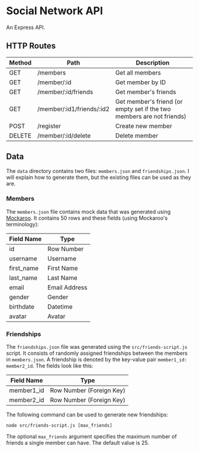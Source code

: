 # Social Network API

An Express API.

## HTTP Routes

| Method | Path | Description |
| --- | --- | --- |
| GET | /members | Get all members |
| GET | /member/:id | Get member by ID |
| GET | /member/:id/friends | Get member's friends |
| GET | /member/:id1/friends/:id2 | Get member's friend (or empty set if the two members are not friends) |
| POST | /register | Create new member |
| DELETE | /member/:id/delete | Delete member |

## Data

The `data` directory contains two files: `members.json` and `friendships.json`. I will explain how to generate them, but the existing files can be used as they are.

### Members

The `members.json` file contains mock data that was generated using [Mockaroo](https://www.mockaroo.com/). It contains 50 rows and these fields (using Mockaroo's terminology):

| Field Name | Type          |
| ---------- | ------------- |
| id         | Row Number    |
| username   | Username      |
| first_name | First Name    |
| last_name  | Last Name     |
| email      | Email Address |
| gender     | Gender        |
| birthdate  | Datetime      |
| avatar     | Avatar        |

### Friendships

The `friendships.json` file was generated using the `src/friends-script.js` script. It consists of randomly assigned friendships between the members in `members.json`. A friendship is denoted by the key-value pair `member1_id: member2_id`. The fields look like this:

| Field Name | Type                     |
| ---------- | ------------------------ |
| member1_id | Row Number (Foreign Key) |
| member2_id | Row Number (Foreign Key) |

The following command can be used to generate new friendships:

    node src/friends-script.js [max_friends]

The optional `max_friends` argument specifies the maximum number of friends a single member can have. The default value is 25.